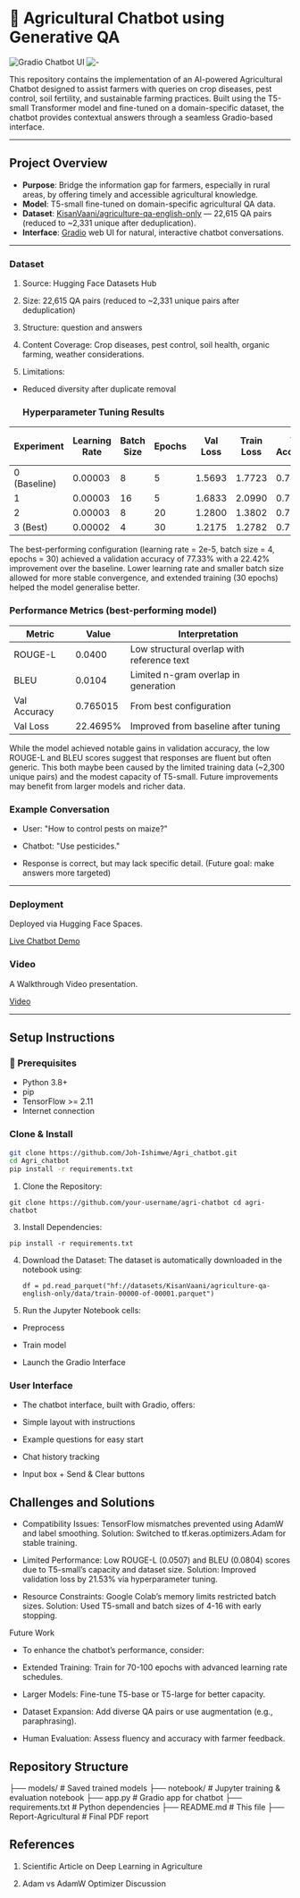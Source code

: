 # 🌾 Agricultural Chatbot using Generative QA
![Gradio Chatbot UI](https://drive.google.com/uc?export=view&id=1SMfbClo5ihUgZIFW0YQ2JPgBzEfSfBqM)
![-](https://drive.google.com/uc?export=view&id=1f04Yx7NHeIhAjyhmA_UnUiDy6C0f_uw4)



This repository contains the implementation of an AI-powered Agricultural Chatbot designed to assist farmers with queries on crop diseases, pest control, soil fertility, and sustainable farming practices. Built using the T5-small Transformer model and fine-tuned on a domain-specific dataset, the chatbot provides contextual answers through a seamless Gradio-based interface.

---

##  Project Overview

- **Purpose**: Bridge the information gap for farmers, especially in rural areas, by offering timely and accessible agricultural knowledge.
- **Model**: T5-small fine-tuned on domain-specific agricultural QA data.
- **Dataset**: [KisanVaani/agriculture-qa-english-only](https://huggingface.co/datasets/KisanVaani/agriculture-qa-english-only) — 22,615 QA pairs (reduced to ~2,331 unique after deduplication).
- **Interface**: [Gradio](https://gradio.app/) web UI for natural, interactive chatbot conversations.

---

### Dataset

1. Source: Hugging Face Datasets Hub

2. Size: 22,615 QA pairs (reduced to ~2,331 unique pairs after deduplication)

3. Structure: question and answers
4. Content Coverage: Crop diseases, pest control, soil health, organic farming, weather considerations.

5. Limitations:

- Reduced diversity after duplicate removal


  ### Hyperparameter Tuning Results

| Experiment | Learning Rate | Batch Size | Epochs | Val Loss | Train Loss | Val Accuracy | Train Accuracy | Improvement Over Baseline |
|------------|---------------|------------|--------|----------|------------|---------------|----------------|----------------------------|
| 0 (Baseline) | 0.00003      | 8          | 5      | 1.5693   | 1.7723     | 0.7437        | 0.7189         | 0.00%                      |
| 1          | 0.00003        | 16         | 5      | 1.6833   | 2.0990     | 0.7358        | 0.6811         | -7.26%                     |
| 2          | 0.00003        | 8          | 20     | 1.2800   | 1.3802     | 0.7648        | 0.7526         | 18.43%                     |
| 3 (Best)   | 0.00002        | 4          | 30     | 1.2175   | 1.2782     | 0.7733        | 0.7650         | 22.42%                     |


The best-performing configuration (learning rate = 2e-5, batch size = 4, epochs = 30) achieved a validation accuracy of 77.33% with a 22.42% improvement over the baseline. Lower learning rate and smaller batch size allowed for more stable convergence, and extended training (30 epochs) helped the model generalise better.


  ### Performance Metrics (best-performing model)

| Metric       | Value     | Interpretation                            |
|--------------|-----------|--------------------------------------------|
| ROUGE-L      | 0.0400    | Low structural overlap with reference text |
| BLEU         |  0.0104    | Limited n-gram overlap in generation       |
| Val Accuracy | 0.765015     | From best configuration                    |
| Val Loss     | 22.4695%  | Improved from baseline after tuning        |

While the model achieved notable gains in validation accuracy, the low ROUGE-L and BLEU scores suggest that responses are fluent but often generic. This both maybe been caused by the limited training data (~2,300 unique pairs) and the modest capacity of T5-small. Future improvements may benefit from larger models and richer data.

### Example Conversation
- User: "How to control pests on maize?"
- Chatbot: "Use pesticides."

- Response is correct, but may lack specific detail. (Future goal: make answers more targeted)

---

###  Deployment

Deployed via Hugging Face Spaces.

 [Live Chatbot Demo](https://docs.google.com/document/d/1zxgSkirN0TaLzGcgyL4LFNXyzUNIetvXYgNzzPS9qlU/edit?usp=sharing)

 
###  Video

A Walkthrough Video presentation.

 [Video](https://docs.google.com/document/d/1zxgSkirN0TaLzGcgyL4LFNXyzUNIetvXYgNzzPS9qlU/edit?usp=sharing)


---

##  Setup Instructions

### 🔧 Prerequisites
- Python 3.8+
- pip
- TensorFlow >= 2.11
- Internet connection

### Clone & Install
```bash
git clone https://github.com/Joh-Ishimwe/Agri_chatbot.git
cd Agri_chatbot
pip install -r requirements.txt

```


1. Clone the Repository:
   
`git clone https://github.com/your-username/agri-chatbot
cd agri-chatbot
`

3. Install Dependencies:

 `pip install -r requirements.txt`

 
4. Download the Dataset: The dataset is automatically downloaded in the notebook using:

   `df = pd.read_parquet("hf://datasets/KisanVaani/agriculture-qa-english-only/data/train-00000-of-00001.parquet")`


5. Run the Jupyter Notebook cells:
 - Preprocess

- Train model

- Launch the Gradio Interface
   

### User Interface

- The chatbot interface, built with Gradio, offers:

- Simple layout with instructions

- Example questions for easy start

- Chat history tracking

- Input box + Send & Clear buttons



## Challenges and Solutions





- Compatibility Issues: TensorFlow mismatches prevented using AdamW and label smoothing. Solution: Switched to tf.keras.optimizers.Adam for stable training.



- Limited Performance: Low ROUGE-L (0.0507) and BLEU (0.0804) scores due to T5-small’s capacity and dataset size. Solution: Improved validation loss by 21.53% via hyperparameter tuning.



- Resource Constraints: Google Colab’s memory limits restricted batch sizes. Solution: Used T5-small and batch sizes of 4-16 with early stopping.

Future Work

- To enhance the chatbot’s performance, consider:





- Extended Training: Train for 70-100 epochs with advanced learning rate schedules.



- Larger Models: Fine-tune T5-base or T5-large for better capacity.



- Dataset Expansion: Add diverse QA pairs or use augmentation (e.g., paraphrasing).



- Human Evaluation: Assess fluency and accuracy with farmer feedback.

  
## Repository Structure

├── models/                                                                            # Saved trained models
├── notebook/                                                                          # Jupyter training & evaluation notebook
├── app.py                                                                             # Gradio app for chatbot
├── requirements.txt                                                                   # Python dependencies
├── README.md                                                                          # This file
├── Report-Agricultural                                                                # Final PDF report


## References

1. Scientific Article on Deep Learning in Agriculture

2. Adam vs AdamW Optimizer Discussion


